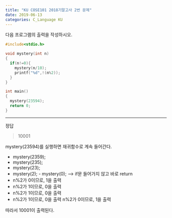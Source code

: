 ```yaml
---
title: "KU COSE101 2018기말고사 2번 문제"
date: 2019-06-13
categories: C_Language KU
---
```


다음 프로그램의 출력을 작성하시오.

~~~c
#include<stdio.h>

void mystery(int n)
{
  if(n!=0){
    mystery(n/10);
    printf("%d",!(n%2));
  }
}

int main()
{
  mystery(23594);
  return 0;
}
~~~

***

정답
>10001

mystery(23594)를 실행하면 재귀함수로 계속 들어간다.
- mystery(2359);
 - mystery(235);
  - mystery(23);
   - mystery(2);
    - mystery(0); --> if문 들어가지 않고 바로 return
   - n%2가 0이므로, 1을 출력
  - n%2가 1이므로, 0을 출력
 - n%2가 1이므로, 0을 출력
- n%2가 1이므로, 0을 출력
n%2가 0이므로, 1을 출력

따라서 10001이 출력된다.
